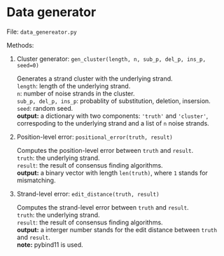 # Data generator

File: ```data_genereator.py```

Methods:

1. Cluster generator: `gen_cluster(length, n, sub_p, del_p, ins_p, seed=0)`

    Generates a strand cluster with the underlying strand.    
    `length`: length of the underlying strand.    
    `n`: number of noise strands in the cluster.    
    `sub_p, del_p, ins_p`: probablity of substitution, deletion, insersion.   
    `seed`: random seed.    
    **output:** a dictionary with two components: `'truth'` and `'cluster'`, correspoding to the underlying strand and a list of `n` noise strands.


2. Position-level error: `positional_error(truth, result)`

    Computes the position-level error between `truth` and `result`.   
    `truth`: the underlying strand.   
    `result`: the result of consensus finding algorithms.   
    **output:** a binary vector with length `len(truth)`, where `1` stands for mismatching.

3. Strand-level error: `edit_distance(truth, result)`

    Computes the strand-level error between `truth` and `result`.   
    `truth`: the underlying strand.   
    `result`: the result of consensus finding algorithms.   
    **output:** a interger number stands for the edit distance between `truth` and `result`.    
    **note:** pybind11 is used.

